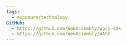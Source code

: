 ```yaml
---
tags:
  - exposure/technology
GitHub:
  - https://github.com/WebAssembly/wasi-sdk
  - https://github.com/WebAssembly/WASI
---
```

